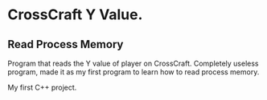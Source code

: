 # CrossCraft Y Value. 
## Read Process Memory

Program that reads the Y value of player on CrossCraft.
Completely useless program, made it as my first program to learn how to read process memory.

My first C++ project. 

